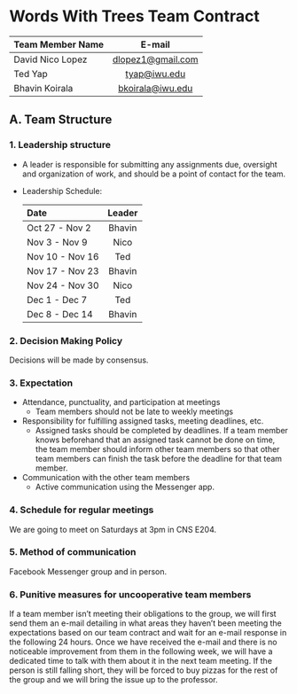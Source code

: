 # Words With Trees Team Contract

Team Member Name | E-mail     | 
| :------------- | :----------: |
|  David Nico Lopez | dlopez1@gmail.com |
| Ted Yap | tyap@iwu.edu | 
| Bhavin Koirala | bkoirala@iwu.edu | 

## A. Team Structure
### 1. Leadership structure
- A leader is responsible for submitting any assignments due, oversight and organization of work, and should be a point of contact for the team.
- Leadership Schedule:

  | Date | Leader |
  | :------------- | :----------: |
  |Oct 27 - Nov 2  |   Bhavin     |
  | Nov 3 - Nov 9  | Nico |
  | Nov 10 - Nov 16| Ted|
  | Nov 17 - Nov 23| Bhavin|
  | Nov 24 - Nov 30| Nico|
  | Dec 1 - Dec 7| Ted| 
  | Dec 8 - Dec 14| Bhavin|
  
### 2. Decision Making Policy
Decisions will be made by consensus.

### 3. Expectation 
- Attendance, punctuality, and participation at meetings
   - Team members should not be late to weekly meetings
- Responsibility for fulfilling assigned tasks, meeting deadlines, etc.
  - Assigned tasks should be completed by deadlines. If a team member knows beforehand that an assigned task cannot be done on time, the team member should inform other team members so that other team members can finish the task before the deadline for that team member.
- Communication with the other team members
  - Active communication using the Messenger app.
 
### 4. Schedule for regular meetings
We are going to meet on Saturdays at 3pm in CNS E204.

### 5. Method of communication
Facebook Messenger group and in person.

### 6. Punitive measures for uncooperative team members 
If a team member isn’t meeting their obligations to the group, we will first send them an e-mail detailing in what areas they haven’t been meeting the expectations based on our team contract and wait for an e-mail response in the following 24 hours. Once we have received the e-mail and there is no noticeable improvement from them in the following week, we will have a dedicated time to talk with them about it in the next team meeting. If the person is still falling short, they will be forced to buy pizzas for the rest of the group and we will bring the issue up to the professor.
